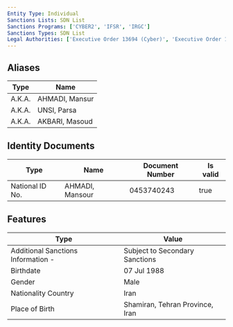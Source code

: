 ```yaml
---
Entity Type: Individual
Sanctions Lists: SDN List
Sanctions Programs: ['CYBER2', 'IFSR', 'IRGC']
Sanctions Types: SDN List
Legal Authorities: ['Executive Order 13694 (Cyber)', 'Executive Order 13757 (Cyber)']
---
```


## Aliases
| Type  | Name      | 
|-------|-----------|
| A.K.A. | AHMADI, Mansur |
| A.K.A. | UNSI, Parsa |
| A.K.A. | AKBARI, Masoud |

## Identity Documents
| Type  | Name      | Document Number | Is valid |
|-------|-----------|-----------------|----------|
| National ID No. | AHMADI, Mansour | 0453740243 | true |

## Features
| Type  | Value      |
|-------|------------|
| Additional Sanctions Information - | Subject to Secondary Sanctions |
| Birthdate | 07 Jul 1988 |
| Gender | Male |
| Nationality Country | Iran |
| Place of Birth | Shamiran, Tehran Province, Iran |
